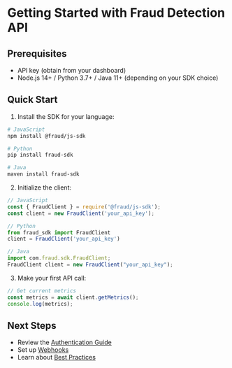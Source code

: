 # Getting Started with Fraud Detection API

## Prerequisites
- API key (obtain from your dashboard)
- Node.js 14+ / Python 3.7+ / Java 11+ (depending on your SDK choice)

## Quick Start

1. Install the SDK for your language:

```bash
# JavaScript
npm install @fraud/js-sdk

# Python
pip install fraud-sdk

# Java
maven install fraud-sdk
```

2. Initialize the client:

```javascript
// JavaScript
const { FraudClient } = require('@fraud/js-sdk');
const client = new FraudClient('your_api_key');

// Python
from fraud_sdk import FraudClient
client = FraudClient('your_api_key')

// Java
import com.fraud.sdk.FraudClient;
FraudClient client = new FraudClient("your_api_key");
```

3. Make your first API call:

```javascript
// Get current metrics
const metrics = await client.getMetrics();
console.log(metrics);
```

## Next Steps
- Review the [Authentication Guide](authentication.md)
- Set up [Webhooks](webhooks.md)
- Learn about [Best Practices](best-practices.md)